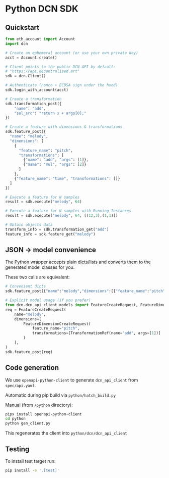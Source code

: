 # Python DCN SDK

## Quickstart

```python
from eth_account import Account
import dcn

# Create an ephemeral account (or use your own private key)
acct = Account.create()

# Client points to the public DCN API by default:
# "https://api.decentralised.art"
sdk = dcn.Client()

# Authenticate (nonce + ECDSA sign under the hood)
sdk.login_with_account(acct)

# Create a transformation
sdk.transformation_post({
    "name": "add",
    "sol_src": "return x + args[0];"
})

# Create a feature with dimensions & transformations
sdk.feature_post({
  "name": "melody",
  "dimensions": [
    {
      "feature_name": "pitch",
      "transformations": [
        {"name": "add", "args": [1]},
        {"name": "mul", "args": [2]}
      ]
    },
    {"feature_name": "time", "transformations": []}
  ]
})

# Execute a feature for N samples
result = sdk.execute("melody", 64)

# Execute a feature for N samples with Running Instances
result = sdk.execute("melody", 64, [(12,3),(1,1)])

# Obtain objects data
transform_info = sdk.transformation_get("add")
feature_info = sdk.feature_get("melody")
```

## JSON → model convenience

The Python wrapper accepts plain dicts/lists and converts them to the generated model classes for you.

These two calls are equivalent:

```python
# Convenient dicts
sdk.feature_post({"name":"melody","dimensions":[{"feature_name":"pitch","transformations":[{"name":"add","args":[1]}]}]})

# Explicit model usage (if you prefer)
from dcn.dcn_api_client.models import FeatureCreateRequest, FeatureDimensionCreateRequest, TransformationRef
req = FeatureCreateRequest(
    name="melody",
    dimensions=[
        FeatureDimensionCreateRequest(
            feature_name="pitch",
            transformations=[TransformationRef(name="add", args=[1])]
        )
    ],
)
sdk.feature_post(req)
```

## Code generation

We use `openapi-python-client` to generate `dcn_api_client` from `spec/api.yaml`.

Automatic during pip build via `python/hatch_build.py`

Manual (from `/python` directory):

```bash
pipx install openapi-python-client
cd python
python gen_client.py
```

This regenerates the client into `python/dcn/dcn_api_client`

## Testing

To install test target run:

```bash
pip install -e '.[test]'
```
